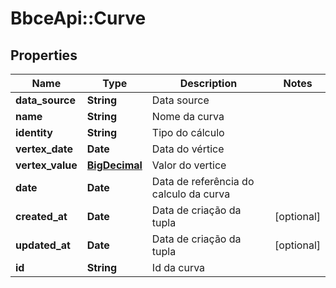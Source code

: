# BbceApi::Curve

## Properties
Name | Type | Description | Notes
------------ | ------------- | ------------- | -------------
**data_source** | **String** | Data source | 
**name** | **String** | Nome da curva | 
**identity** | **String** | Tipo do cálculo | 
**vertex_date** | **Date** | Data do vértice | 
**vertex_value** | [**BigDecimal**](BigDecimal.md) | Valor do vertice | 
**date** | **Date** | Data de referência do calculo da curva | 
**created_at** | **Date** | Data de criação da tupla | [optional] 
**updated_at** | **Date** | Data de criação da tupla | [optional] 
**id** | **String** | Id da curva | 

